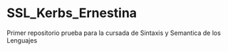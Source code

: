 # SSL_Kerbs_Ernestina

Primer repositorio prueba para la cursada de Sintaxis y Semantica de los Lenguajes
